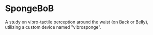# SpongeBoB

A study on vibro-tactile perception around the waist (on Back or Belly), utilizing a custom device named "vibrosponge".
